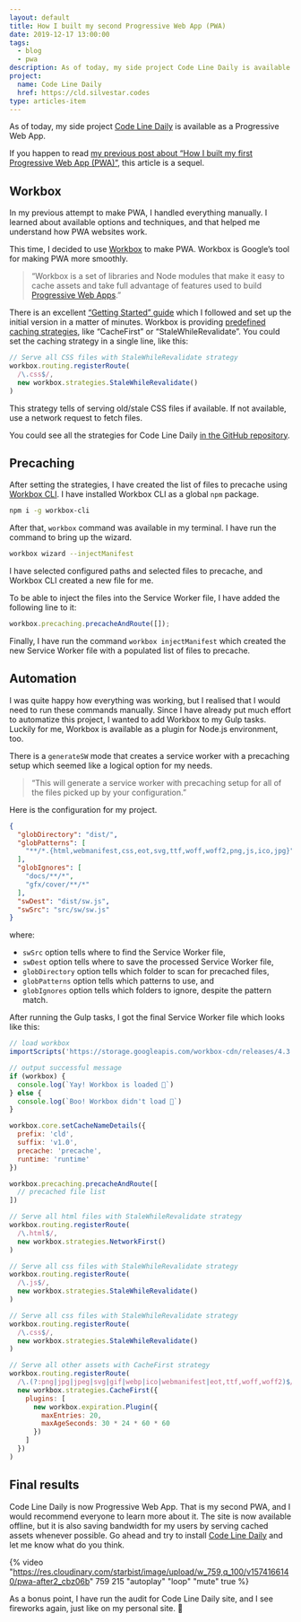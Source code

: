 ```yaml
---
layout: default
title: How I built my second Progressive Web App (PWA)
date: 2019-12-17 13:00:00
tags:
  - blog
  - pwa
description: As of today, my side project Code Line Daily is available as a Progressive Web App. This post is a sequel to my previous PWA post.
project:
  name: Code Line Daily
  href: https://cld.silvestar.codes
type: articles-item
---
```


As of today, my side project [Code Line Daily] is available as a Progressive Web App.

If you happen to read [my previous post about “How I built my first Progressive Web App (PWA)”], this article is a sequel.

<!-- more -->

## Workbox

In my previous attempt to make PWA, I handled everything manually. I learned about available options and techniques, and that helped me understand how PWA websites work.

This time, I decided to use [Workbox] to make PWA. Workbox is Google’s tool for making PWA more smoothly.

> “Workbox is a set of libraries and Node modules that make it easy to cache assets and take full advantage of features used to build [Progressive Web Apps].”

There is an excellent [“Getting Started” guide] which I followed and set up the initial version in a matter of minutes. Workbox is providing [predefined caching strategies], like “CacheFirst” or “StaleWhileRevalidate”. You could set the caching strategy in a single line, like this:

```js
// Serve all CSS files with StaleWhileRevalidate strategy
workbox.routing.registerRoute(
  /\.css$/,
  new workbox.strategies.StaleWhileRevalidate()
)
```

This strategy tells of serving old/stale CSS files if available. If not available, use a network request to fetch files.

You could see all the strategies for Code Line Daily [in the GitHub repository].

## Precaching

After setting the strategies, I have created the list of files to precache using [Workbox CLI]. I have installed Workbox CLI as a global `npm` package.

```bash
npm i -g workbox-cli
```

After that, `workbox` command was available in my terminal. I have run the command to bring up the wizard.

```bash
workbox wizard --injectManifest
```

I have selected configured paths and selected files to precache, and Workbox CLI created a new file for me.

To be able to inject the files into the Service Worker file, I have added the following line to it:

```js
workbox.precaching.precacheAndRoute([]);
```

Finally, I have run the command `workbox injectManifest` which created the new Service Worker file with a populated list of files to precache.

## Automation

I was quite happy how everything was working, but I realised that I would need to run these commands manually. Since  I have already put much effort to automatize this project, I wanted to add Workbox to my Gulp tasks. Luckily for me, Workbox is available as a plugin for Node.js environment, too.

There is a `generateSW` mode that creates a service worker with a precaching setup which seemed like a logical option for my needs.

> “This will generate a service worker with precaching setup for all of the files picked up by your configuration.”

Here is the configuration for my project.

```json
{
  "globDirectory": "dist/",
  "globPatterns": [
    "**/*.{html,webmanifest,css,eot,svg,ttf,woff,woff2,png,js,ico,jpg}"
  ],
  "globIgnores": [
    "docs/**/*",
    "gfx/cover/**/*"
  ],
  "swDest": "dist/sw.js",
  "swSrc": "src/sw/sw.js"
}
```

where:

- `swSrc` option tells where to find the Service Worker file,
- `swDest` option tells where to save the processed Service Worker file,
- `globDirectory` option tells which folder to scan for precached files,
- `globPatterns` option tells which patterns to use, and
- `globIgnores` option tells which folders to ignore, despite the pattern match.

After running the Gulp tasks, I got the final Service Worker file which looks like this:

```js
// load workbox
importScripts('https://storage.googleapis.com/workbox-cdn/releases/4.3.1/workbox-sw.js')

// output successful message
if (workbox) {
  console.log(`Yay! Workbox is loaded 🎉`)
} else {
  console.log(`Boo! Workbox didn't load 😬`)
}

workbox.core.setCacheNameDetails({
  prefix: 'cld',
  suffix: 'v1.0',
  precache: 'precache',
  runtime: 'runtime'
})

workbox.precaching.precacheAndRoute([
  // precached file list
])

// Serve all html files with StaleWhileRevalidate strategy
workbox.routing.registerRoute(
  /\.html$/,
  new workbox.strategies.NetworkFirst()
)

// Serve all css files with StaleWhileRevalidate strategy
workbox.routing.registerRoute(
  /\.js$/,
  new workbox.strategies.StaleWhileRevalidate()
)

// Serve all css files with StaleWhileRevalidate strategy
workbox.routing.registerRoute(
  /\.css$/,
  new workbox.strategies.StaleWhileRevalidate()
)

// Serve all other assets with CacheFirst strategy
workbox.routing.registerRoute(
  /\.(?:png|jpg|jpeg|svg|gif|webp|ico|webmanifest|eot,ttf,woff,woff2)$/,
  new workbox.strategies.CacheFirst({
    plugins: [
      new workbox.expiration.Plugin({
        maxEntries: 20,
        maxAgeSeconds: 30 * 24 * 60 * 60
      })
    ]
  })
)

```

## Final results

Code Line Daily is now Progressive Web App. That is my second PWA, and I would recommend everyone to learn more about it. The site is now available offline, but it is also saving bandwidth for my users by serving cached assets whenever possible. Go ahead and try to install [Code Line Daily] and let me know what do you think.

{% video "https://res.cloudinary.com/starbist/image/upload/w_759,q_100/v1574166140/pwa-after2_cbz06b" 759 215 "autoplay" "loop" "mute" true %}

As a bonus point, I have run the audit for Code Line Daily site, and I see fireworks again, just like on my personal site. 💯

[Code Line Daily]: https://cld.silvestar.codes/
[my previous post about “How I built my first Progressive Web App (PWA)”]: /articles/how-i-built-my-first-progressive-web-app-pwa/
[Workbox]: https://developers.google.com/web/tools/workbox
[Progressive Web Apps]: https://developers.google.com/web/progressive-web-apps/
[“Getting Started” guide]: https://developers.google.com/web/tools/workbox/guides/get-started
[predefined caching strategies]: https://developers.google.com/web/tools/workbox/modules/workbox-strategies
[in the GitHub repository]: https://github.com/maliMirkec/code-line-daily/blob/master/src/sw/sw.js
[Workbox CLI]: https://developers.google.com/web/tools/workbox/guides/precache-files/cli
